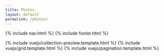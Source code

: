 ```yaml
---
title: Photos
layout: default
permalink: /photos/
---
```

<div id="nomadogeeks">
  {% include nav.html %}
  <collections v-bind:collections="collections.data" elements-per-page="12" />
  {% include footer.html %}
</div>

{% include vuejs/collection-preview.template.html %}
{% include vuejs/grid.template.html %}
{% include vuejs/pagination.template.html %}